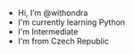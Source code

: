 - Hi, I’m @withondra
- I'm currently learning Python
- I'm Intermediate
- I'm from Czech Republic

<!---
withondra/withondra is a ✨ special ✨ repository because its `README.md` (this file) appears on your GitHub profile.
You can click the Preview link to take a look at your changes.
--->
